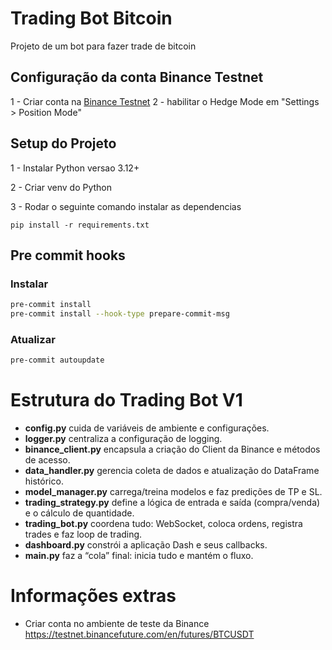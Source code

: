 # Trading Bot Bitcoin
Projeto de um bot para fazer trade de bitcoin

## Configuração da conta Binance Testnet

1 - Criar conta na [Binance Testnet](https://testnet.binancefuture.com/en/futures/BTCUSDT)
2 - habilitar o Hedge Mode em "Settings > Position Mode"

## Setup do Projeto

1 - Instalar Python versao 3.12+

2 - Criar venv do Python

3 - Rodar o seguinte comando instalar as dependencias

```shell
pip install -r requirements.txt
```

## Pre commit hooks

### Instalar

```bash
pre-commit install
pre-commit install --hook-type prepare-commit-msg
```

### Atualizar

```bash
pre-commit autoupdate
```

# Estrutura do Trading Bot V1

* **config.py** cuida de variáveis de ambiente e configurações.
* **logger.py** centraliza a configuração de logging.
* **binance_client.py** encapsula a criação do Client da Binance e métodos de acesso.
* **data_handler.py** gerencia coleta de dados e atualização do DataFrame histórico.
* **model_manager.py** carrega/treina modelos e faz predições de TP e SL.
* **trading_strategy.py** define a lógica de entrada e saída (compra/venda) e o cálculo de quantidade.
* **trading_bot.py** coordena tudo: WebSocket, coloca ordens, registra trades e faz loop de trading.
* **dashboard.py** constrói a aplicação Dash e seus callbacks.
* **main.py** faz a “cola” final: inicia tudo e mantém o fluxo.


# Informações extras

* Criar conta no ambiente de teste da Binance
https://testnet.binancefuture.com/en/futures/BTCUSDT
